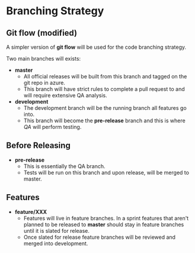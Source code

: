 # Branching Strategy

## Git flow (modified)

A simpler version of **git flow** will be used for the code branching strategy.

Two main branches will exists:

- **master**
  - All official releases will be built from this branch and tagged on the git repo in azure.
  - This branch will have strict rules to complete a pull request to and will require extensive QA analysis.
- **development**
  - The development branch will be the running branch all features go into.
  - This branch will become the **pre-release** branch and this is where _QA_ will perform testing.

## Before Releasing

- **pre-release**
  - This is essentially the QA branch.
  - Tests will be run on this branch and upon release, will be merged to master.

## Features

- **feature/XXX**
  - Features will live in feature branches. In a sprint features that aren't planned to be released to **master** should stay in feature branches until it is slated for release.
  - Once slated for release feature branches will be reviewed and merged into development.
